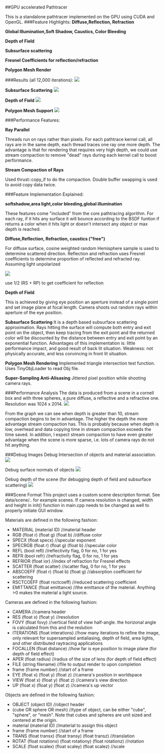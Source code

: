 ##GPU accelerated Pathtracer

This is a standalone pathtracer implemented on the GPU using CUDA and OpenGL.
###Feature Highlights:
**Diffuse,Reflection, Refraction**

**Global Illumination,Soft Shadow, Caustics, Color Bleeding**

**Depth of Field**

**Subsurface scattering**

**Fresnel Coefficients for reflection/refraction**

**Polygon Mesh Render**

###Results (all 12,000 iterations):
![](std1.bmp)

**Subsurface Scattering**
![](SSS.bmp)

**Depth of Field**
![](DOF.0.bmp)

**Polygon Mesh Support**
![](Obj1.bmp)


###Performance Features:

**Ray Parallel**

Threads run on rays rather than pixels. For each pathtrace kernel call, all rays are in the same depth, each thread traces one ray one more depth. The advantage is that for rendering 
that requires very high depth, we could use stream compaction to remove "dead" rays during each kernel call to boost performance.

**Stream Compaction of Rays**

Used thrust::copy_if to do the compaction. Double buffer swapping is used to avoid copy data twice.


###Feature Implementation Explained:

**softshadow,area light,color bleeding,global illumination**

These features come "included" from the core pathtracing algorithm. For each ray, if it hits any surface it will bounce according to the BSDF funtion if returns a color when it hits light or doesn't 
intersect any object or max depth is reached.

**Diffuse,Reflection, Refraction, caustics ("free")**

For diffuse surface, cosine weighted random Hemisphere sample is used to determine scattered direction.
Reflection and refraction uses Fresnel coefficients to determine proportion of reflected and refracted ray.
   Assuming light unpolarized

   ![](fresnel1.bmp)

   use 1/2 (RS + RP) to get coefficient for reflection
  
**Depth of Field**

This is achieved by giving eye position an aperture instead of a single point and set image plane at focal length. Camera shoots out random rays within aperture of the eye position.

**Subsurface Scattering**
It is a depth based subsurface scattering approximation. Rays hitting the surface will compute both entry and exit point on the object, then keep tracing from the exit point and the returned color
will be discounted by the distance between entry and exit point by an exponential function. Advantages of this implementation is: little performance impact, and good result of back lit situation. 
Weakness: not physically accurate, and less convincing in front lit situation.	

**Polygon Mesh Rendering**
Implemented triangle intersection test function. Uses TinyObjLoader to read Obj file. 

**Super-Sampling Anti-Alisasing**
Jittered pixel position while shooting camera rays.

###Performance Analysis
The data is produced from a scene in a cornell box and with three spheres, a pure diffuse, a reflective and a refractive one. Resolution was 1024 x 2014.
![](SCanalysis.bmp)

From the graph we can see when depth is greater than 10, stream compaction begins to be in advantage. The higher the depth the more advantage stream compaction has.
This is probably because when depth is low, overhead and data copying time in stream compaction exceeds the time saved. In addition, I expect stream compaction to have even greater
advantage when the scene is more sparse, i.e. lots of camera rays do not hit anything.

###Debug Images
Debug Intersection of objects and material association.
![](intersecetion.bmp)

Debug surface normals of objects
![](debugNormal.bmp)

Debug depth of the scene (for debugging depth of field and subsurface scattering)
![](depth.bmp)


###Scene Format
This project uses a custom scene description format. See data/scene/.. for example scenes. 
If camera resolution is changed, width and height in init() function in main.cpp needs to be changed as well to properly initiate GUI window.

Materials are defined in the following fashion:

* MATERIAL (material ID)								//material header
* RGB (float r) (float g) (float b)					//diffuse color
* SPECX (float specx)									//specular exponent
* SPECRGB (float r) (float g) (float b)				//specular color
* REFL (bool refl)									//reflectivity flag, 0 for
  no, 1 for yes
* REFR (bool refr)									//refractivity flag, 0 for
  no, 1 for yes
* REFRIOR (float ior)									//index of refraction
  for Fresnel effects
* SCATTER (float scatter)								//scatter flag, 0 for
  no, 1 for yes
* ABSCOEFF (float r) (float b) (float g)				//absorption
  coefficient for scattering
* RSCTCOEFF (float rsctcoeff)							//reduced scattering
  coefficient
* EMITTANCE (float emittance)							//the emittance of the
  material. Anything >0 makes the material a light source.

Cameras are defined in the following fashion:

* CAMERA 												//camera header
* RES (float x) (float y)								//resolution
* FOVY (float fovy)										//vertical field of
  view half-angle. the horizonal angle is calculated from this and the
  reslution
* ITERATIONS (float interations)							//how many
  iterations to refine the image, only relevant for supersampled antialiasing,
  depth of field, area lights, and other distributed raytracing applications
* FOCALLEN (float distance)                                                              //how far is eye position to image plane (for depth of field effect)
* APER (float radius)                                                                    //radius of the size of lens (for depth of field effect)
* FILE (string filename)									//file to output
  render to upon completion
* frame (frame number)									//start of a frame
* EYE (float x) (float y) (float z)						//camera's position in
  worldspace
* VIEW (float x) (float y) (float z)						//camera's view
  direction
* UP (float x) (float y) (float z)						//camera's up vector

Objects are defined in the following fashion:
* OBJECT (object ID)										//object header
* (cube OR sphere OR mesh)								//type of object, can
  be either "cube", "sphere", or "mesh". Note that cubes and spheres are unit
  sized and centered at the origin.
* material (material ID)									//material to
  assign this object
* frame (frame number)									//start of a frame
* TRANS (float transx) (float transy) (float transz)		//translation
* ROTAT (float rotationx) (float rotationy) (float rotationz)		//rotation
* SCALE (float scalex) (float scaley) (float scalez)		//scale

